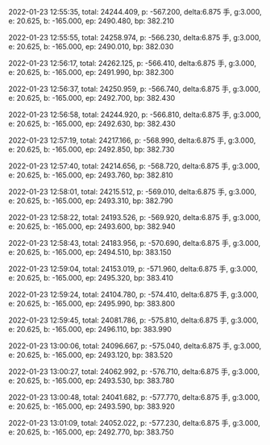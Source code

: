 2022-01-23 12:55:35, total: 24244.409, p: -567.200, delta:6.875 手, g:3.000, e: 20.625, b: -165.000, ep: 2490.480, bp: 382.210

2022-01-23 12:55:55, total: 24258.974, p: -566.230, delta:6.875 手, g:3.000, e: 20.625, b: -165.000, ep: 2490.010, bp: 382.030

2022-01-23 12:56:17, total: 24262.125, p: -566.410, delta:6.875 手, g:3.000, e: 20.625, b: -165.000, ep: 2491.990, bp: 382.300

2022-01-23 12:56:37, total: 24250.959, p: -566.740, delta:6.875 手, g:3.000, e: 20.625, b: -165.000, ep: 2492.700, bp: 382.430

2022-01-23 12:56:58, total: 24244.920, p: -566.810, delta:6.875 手, g:3.000, e: 20.625, b: -165.000, ep: 2492.630, bp: 382.430

2022-01-23 12:57:19, total: 24217.166, p: -568.990, delta:6.875 手, g:3.000, e: 20.625, b: -165.000, ep: 2492.850, bp: 382.730

2022-01-23 12:57:40, total: 24214.656, p: -568.720, delta:6.875 手, g:3.000, e: 20.625, b: -165.000, ep: 2493.760, bp: 382.810

2022-01-23 12:58:01, total: 24215.512, p: -569.010, delta:6.875 手, g:3.000, e: 20.625, b: -165.000, ep: 2493.310, bp: 382.790

2022-01-23 12:58:22, total: 24193.526, p: -569.920, delta:6.875 手, g:3.000, e: 20.625, b: -165.000, ep: 2493.600, bp: 382.940

2022-01-23 12:58:43, total: 24183.956, p: -570.690, delta:6.875 手, g:3.000, e: 20.625, b: -165.000, ep: 2494.510, bp: 383.150

2022-01-23 12:59:04, total: 24153.019, p: -571.960, delta:6.875 手, g:3.000, e: 20.625, b: -165.000, ep: 2495.320, bp: 383.410

2022-01-23 12:59:24, total: 24104.780, p: -574.410, delta:6.875 手, g:3.000, e: 20.625, b: -165.000, ep: 2495.990, bp: 383.800

2022-01-23 12:59:45, total: 24081.786, p: -575.810, delta:6.875 手, g:3.000, e: 20.625, b: -165.000, ep: 2496.110, bp: 383.990

2022-01-23 13:00:06, total: 24096.667, p: -575.040, delta:6.875 手, g:3.000, e: 20.625, b: -165.000, ep: 2493.120, bp: 383.520

2022-01-23 13:00:27, total: 24062.992, p: -576.710, delta:6.875 手, g:3.000, e: 20.625, b: -165.000, ep: 2493.530, bp: 383.780

2022-01-23 13:00:48, total: 24041.682, p: -577.770, delta:6.875 手, g:3.000, e: 20.625, b: -165.000, ep: 2493.590, bp: 383.920

2022-01-23 13:01:09, total: 24052.022, p: -577.230, delta:6.875 手, g:3.000, e: 20.625, b: -165.000, ep: 2492.770, bp: 383.750